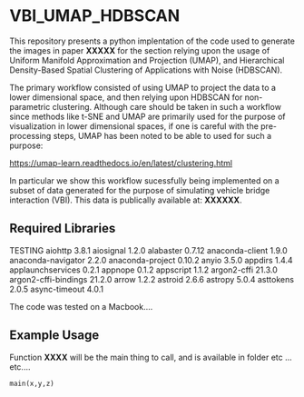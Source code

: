 # VBI_UMAP_HDBSCAN

This repository presents a python implentation of the code used to generate the images in paper **XXXXX** for the section relying upon the usage of Uniform Manifold Approximation and Projection (UMAP), and Hierarchical Density-Based Spatial Clustering of Applications with Noise (HDBSCAN). 

The primary workflow consisted of using UMAP to project the data to a lower dimensional space, and then relying upon HDBSCAN for non-parametric clustering. Although care should be taken in such a workflow since methods like t-SNE and UMAP are primarily used for the purpose of visualization in lower dimensional spaces, if one is careful with the pre-processing steps, UMAP has been noted to be able to used for such a purpose:

https://umap-learn.readthedocs.io/en/latest/clustering.html

In particular we show this workflow sucessfully being implemented on a subset of data generated for the purpose of simulating vehicle bridge interaction (VBI). This data is publically available at: **XXXXXX**.

## Required Libraries

TESTING
aiohttp                       3.8.1
aiosignal                     1.2.0
alabaster                     0.7.12
anaconda-client               1.9.0
anaconda-navigator            2.2.0
anaconda-project              0.10.2
anyio                         3.5.0
appdirs                       1.4.4
applaunchservices             0.2.1
appnope                       0.1.2
appscript                     1.1.2
argon2-cffi                   21.3.0
argon2-cffi-bindings          21.2.0
arrow                         1.2.2
astroid                       2.6.6
astropy                       5.0.4
asttokens                     2.0.5
async-timeout                 4.0.1

The code was tested on a Macbook....

## Example Usage

Function **XXXX** will be the main thing to call, and is available in folder etc ... etc.... 

``` python
main(x,y,z)
```

